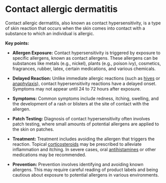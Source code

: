 # Contact allergic dermatitis

Contact allergic dermatitis, also known as contact hypersensitivity, is a type of skin reaction that occurs when the skin comes into contact with a substance to which an individual is allergic.

**Key points:**

* **Allergen Exposure:** Contact hypersensitivity is triggered by exposure to specific allergens, known as contact allergens. These allergens can be substances like metals (e.g., nickel), plants (e.g., poison ivy), cosmetics, fragrances, rubber, latex, certain medications, and various chemicals.

* **Delayed Reaction:** Unlike immediate allergic reactions (such as [hives](../hives/) or [anaphylaxis](../anaphylaxis/)), contact hypersensitivity reactions have a delayed onset. Symptoms may not appear until 24 to 72 hours after exposure.

* **Symptoms:** Common symptoms include redness, itching, swelling, and the development of a rash or blisters at the site of contact with the allergen.

* **Patch Testing:** Diagnosis of contact hypersensitivity often involves patch testing, where small amounts of potential allergens are applied to the skin on patches.

* **Treatment:** Treatment includes avoiding the allergen that triggers the reaction. Topical [corticosteroids](../corticosteroids/) may be prescribed to alleviate inflammation and itching. In severe cases, oral [antihistamines](../antihistamines/) or other medications may be recommended.

* **Prevention:** Prevention involves identifying and avoiding known allergens. This may require careful reading of product labels and being cautious about exposure to potential allergens in various environments.
